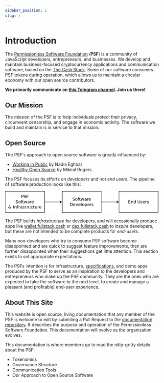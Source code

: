 ```yaml
---
sidebar_position: 1
slug: /
---
```


# Introduction

The [Permissionless Software Foundation](https://psfoundation.cash) (**PSF**) is a community of JavaScript developers, entrepreneurs, and businesses. We develop and maintain business-focused cryptocurrency applications and communication software, based on the [The Cash Stack](https://cashstack.info). Some of our software consumes PSF tokens during operation, which allows us to maintain a circular economy with our open source contributors.

**We primarily communicate on [this Telegram channel](https://t.me/permissionless_software). Join us there!**

## Our Mission

The mission of the PSF is to help individuals protect their privacy, circumvent censorship, and engage in economic activity. The software we build and maintain is in service to that mission.

## Open Source

The PSF's approach to open source software is greatly influenced by:
- [Working in Public](https://amzn.to/3MvMXm1) by Nadia Eghbal
- [Healthy Open Source](https://medium.com/the-node-js-collection/healthy-open-source-967fa8be7951) by Mikeal Rogers.

The PSF focuses its efforts on *developers* and not *end users*. The pipeline of software production looks like this:

![PSF Production Workflow](./img/production-workflow.png)

The PSF builds *infrastructure* for developers, and will occasionally produce apps like [wallet.fullstack.cash](https://bchn-wallet.fullstack.cash) or [dex.fullstack.cash](https://dex.fullstack.cash) to *inspire* developers, but these are not intended to be complete products for *end-users*.

Many non-developers who try to consume PSF software become disappointed and are quick to suggest feature improvements, then are further disappointed when their suggestions get little attention. This section exists to set appropriate expectations.

The PSFs intention is for infrastructure, [specifications](https://github.com/Permissionless-Software-Foundation/specifications), and demo apps produced by the PSF to serve as an inspiration to the developers and entrepreneurs who make up the PSF community. They are the ones who are expected to take the software to the next level, to create and manage a pleasant (and profitable) end-user experience.

## About This Site

This website is open source, living documentation that any member of the PSF is welcome to edit by submiting a Pull Request to the [documentation repository](https://github.com/Permissionless-Software-Foundation/psfoundation.info). It describes the purpose and operation of the Permissionless Software Foundation. This documentation will evolve as the organization evolves.

This documentation is where members go to read the nitty-gritty details about the PSF:
- Tokenomics
- Governance Structure
- Communication Tools
- Our Approach to Open Source Software
